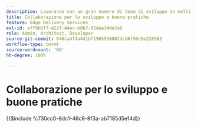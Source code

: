 ```yaml
---
description: Lavorando con un gran numero di team di sviluppo in molti progetti e organizzazioni, abbiamo pensato fosse utile raccogliere alcune delle nostre informazioni approfondite. Alcune di queste sono legate ad AEM, ma la maggior parte sono legate allo sviluppo front-end per scopi generali o sono solo linee guida generiche su come collaborare in un team di sviluppatori.
title: Collaborazione per lo sviluppo e buone pratiche
feature: Edge Delivery Services
exl-id: e7f9b0f7-d22f-44ec-b8b7-85daa34de2a0
role: Admin, Architect, Developer
source-git-commit: 646ca4f4a441bf1565558002dcd6f96d3e228563
workflow-type: tm+mt
source-wordcount: '66'
ht-degree: 100%

---
```


# Collaborazione per lo sviluppo e buone pratiche

{{$include fc730cc0-8dc1-46c8-8f3a-ab7185d5e14d}}
